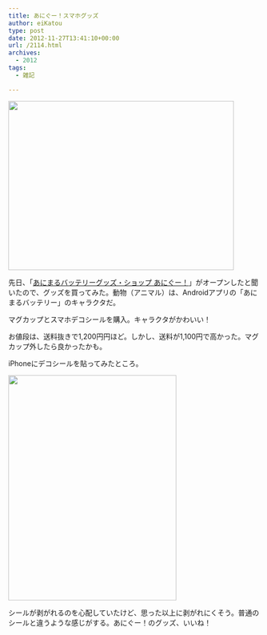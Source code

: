 ```yaml
---
title: あにぐー！スマホグッズ
author: eiKatou
type: post
date: 2012-11-27T13:41:10+00:00
url: /2114.html
archives:
  - 2012
tags:
  - 雑記

---
```

[<img src="./uploads/2012/11/IMG_1032.jpg" alt="" title="IMG_1032" width="451" height="338" class="alignnone size-full wp-image-2115" srcset="./uploads/2012/11/IMG_1032.jpg 451w, ./uploads/2012/11/IMG_1032-300x224.jpg 300w, ./uploads/2012/11/IMG_1032-400x300.jpg 400w" sizes="(max-width: 451px) 100vw, 451px" />][1]
  
先日、「[あにまるバッテリーグッズ・ショップ あにぐー！][2]」がオープンしたと聞いたので、グッズを買ってみた。動物（アニマル）は、Androidアプリの「あにまるバッテリー」のキャラクタだ。

マグカップとスマホデコシールを購入。キャラクタがかわいい！

お値段は、送料抜きで1,200円円ほど。しかし、送料が1,100円で高かった。マグカップ外したら良かったかも。

iPhoneにデコシールを貼ってみたところ。
  
[<img src="./uploads/2012/11/IMG_0264.jpeg" alt="" title="IMG_0264" width="336" height="450" class="alignnone size-full wp-image-2116" srcset="./uploads/2012/11/IMG_0264.jpeg 336w, ./uploads/2012/11/IMG_0264-224x300.jpeg 224w" sizes="(max-width: 336px) 100vw, 336px" />][3]

シールが剥がれるのを心配していたけど、思った以上に剥がれにくそう。普通のシールと違うような感じがする。あにぐー！のグッズ、いいね！

 [1]: ./uploads/2012/11/IMG_1032.jpg
 [2]: http://animal-goods.net/
 [3]: ./uploads/2012/11/IMG_0264.jpeg
